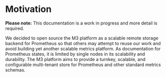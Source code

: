 # Motivation

**Please note:** This documentation is a work in progress and more detail is required.

We decided to open source the M3 platform as a scalable remote storage backend for Prometheus so that others may attempt to reuse our work and avoid building yet another scalable metrics platform. As documentation for Prometheus states, it is limited by single nodes in its scalability and durability. The M3 platform aims to provide a turnkey, scalable, and configurable multi-tenant store for Prometheus and other standard metrics schemas. 
